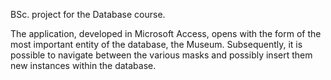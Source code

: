 BSc. project for the Database course.

The application, developed in Microsoft Access, opens with the form of the most important entity of the database, the Museum. Subsequently, it is possible to navigate between the various masks and possibly insert them new instances within the database.
